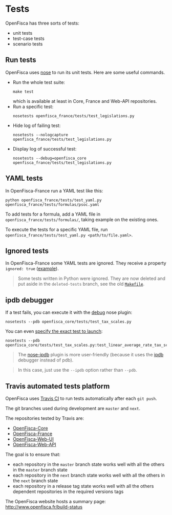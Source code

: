 # Tests

OpenFisca has three sorts of tests:

* unit tests
* test-case tests
* scenario tests

## Run tests

OpenFisca uses [nose](https://nose.readthedocs.org/) to run its unit tests. Here are some useful commands.

- Run the whole test suite:
    ```
    make test
    ```
    which is available at least in Core, France and Web-API repositories.
- Run a specific test:
    ```
    nosetests openfisca_france/tests/test_legislations.py
    ```
- Hide log of failing test:
    ```    
    nosetests --nologcapture openfisca_france/tests/test_legislations.py
    ```
- Display log of successful test:
    ```
    nosetests --debug=openfisca_core openfisca_france/tests/test_legislations.py
    ```

## YAML tests

In OpenFisca-France run a YAML test like this:

```
python openfisca_france/tests/test_yaml.py openfisca_france/tests/formulas/psoc.yaml
```

To add tests for a formula, add a YAML file in `openfisca_france/tests/formulas/`, taking example on the existing ones.

To execute the tests for a specific YAML file, run `openfisca_france/tests/test_yaml.py <path/to/file.yaml>`.

## Ignored tests

In OpenFisca-France some YAML tests are ignored. They receive a property `ignored: true` ([example](https://github.com/openfisca/openfisca-france/blob/ea869ad3c98e633ed3de84fa8618a045b5ebe4f9/openfisca_france/tests/formulas/irpp.yaml#L297)).

> Some tests written in Python were ignored. They are now deleted and put aside in the `deleted-tests` branch, see the old [`Makefile`](https://github.com/openfisca/openfisca-france/blob/deleted-tests/Makefile#L1).

## ipdb debugger

If a test fails, you can execute it with the [debug](http://nose.readthedocs.org/en/latest/plugins/debug.html) nose plugin:

    nosetests --pdb openfisca_core/tests/test_tax_scales.py

You can even [specify the exact test to launch](http://nose.readthedocs.org/en/latest/usage.html#selecting-tests):

    nosetests --pdb openfisca_core/tests/test_tax_scales.py:test_linear_average_rate_tax_scale

> The [nose-ipdb](https://github.com/flavioamieiro/nose-ipdb/) plugin is more user-friendly (because it uses the [ipdb](https://github.com/gotcha/ipdb) debugger instead of pdb).

> In this case, just use the `--ipdb` option rather than `--pdb`.

## Travis automated tests platform

OpenFisca uses [Travis CI](https://travis-ci.org/openfisca) to run tests automatically after each `git push`.

The git branches used during development are `master` and `next`.

The repositories tested by Travis are:

* [OpenFisca-Core](https://github.com/openfisca/openfisca-core)
* [OpenFisca-France](https://github.com/openfisca/openfisca-france)
* [OpenFisca-Web-UI](https://github.com/openfisca/openfisca-web-ui)
* [OpenFisca-Web-API](https://github.com/openfisca/openfisca-web-api)

The goal is to ensure that:
* each repository in the `master` branch state works well with all the others in the `master` branch state
* each repository in the `next` branch state works well with all the others in the `next` branch state
* each repository in a release tag state works well with all the others dependent repositories in the required versions tags

The OpenFisca website hosts a summary page: http://www.openfisca.fr/build-status
